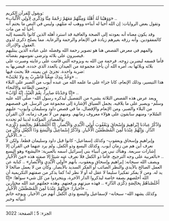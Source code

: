 ------------------------------------------------------------------------

ويقول القرآن الكريم:  
«وَوَهَبْنا لَهُ أَهْلَهُ وَمِثْلَهُمْ مَعَهُمْ رَحْمَةً مِنَّا وَذِكْرى لِأُولِي الْأَلْبابِ» ..  
وتقول بعض الروايات: إن الله أحيا له أبناءه ووهب له مثلهم، وليس في النص
ما يحتم أنه أحيا له من مات.  
وقد يكون معناه أنه بعودته إلى الصحة والعافية قد استرد أهله الذين كانوا
بالنسبة إليه كالمفقودين. وأنه رزقه بغيرهم زيادة في الإنعام والرحمة
والرعاية. مما يصلح ذكرى لذوي العقول والإدراك.  
والمهم في معرض القصص هنا هو تصوير رحمة الله وفضله على عباده الذين
يبتليهم فيصبرون على بلائه وترضى نفوسهم بقضائه.  
فأما قسمه ليضربن زوجه. فرحمة من الله به وبزوجه التي قامت على رعايته
وصبرت على بلائه وبلائها به، أمره الله أن يأخذ مجموعة من العيدان بالعدد
الذي حدده. فيضربها به ضربة واحدة. تجزئ عن يمينه، فلا يحنث فيها:  
«وَخُذْ بِيَدِكَ ضِغْثاً فَاضْرِبْ بِهِ وَلا تَحْنَثْ» ..  
هذا التيسير، وذلك الإنعام، كانا جزاء على ما علمه الله من عبده أيوب من
الصبر على البلاء وحسن الطاعة والالتجاء:  
«إِنَّا وَجَدْناهُ صابِراً، نِعْمَ الْعَبْدُ، إِنَّهُ أَوَّابٌ» ..  
وبعد عرض هذه القصص الثلاثة بشيء من التفصيل ليذكره رسول الله- صلّى الله
عليه وسلّم- ويصبر على ما يلاقيه. يجمل السياق الإشارة إلى مجموعة من الرسل.
في قصصهم من البلاء والصبر، ومن الإنعام والإفضال، ما في قصص داود وسليمان
وأيوب- عليهم السّلام- ومنهم سابقون على هؤلاء معروف زمانهم. ومنهم من لا
نعرف زمانه، لأن القرآن والمصادر المؤكدة لدينا لم تحدده:  
«وَاذْكُرْ عِبادَنا إِبْراهِيمَ وَإِسْحاقَ وَيَعْقُوبَ أُولِي الْأَيْدِي وَالْأَبْصارِ. إِنَّا أَخْلَصْناهُمْ
بِخالِصَةٍ ذِكْرَى الدَّارِ. وَإِنَّهُمْ عِنْدَنا لَمِنَ الْمُصْطَفَيْنَ الْأَخْيارِ. وَاذْكُرْ إِسْماعِيلَ
وَالْيَسَعَ وَذَا الْكِفْلِ وَكُلٌّ مِنَ الْأَخْيارِ..» ..  
وإبراهيم وإسحاق ويعقوب- وكذلك إسماعيل- كانوا قبل داود وسليمان قطعا. ولكن
لا نعرف أين هم من زمان أيوب. وكذلك اليسع وذو الكفل. ولم يرد عنهما في
القرآن إلا إشارات سريعة. وهناك نبي من أنبياء بني إسرائيل اسمه بالعبرية:
«اليشع» وهو اليسع بالعربية على وجه الترجيح. فأما ذو الكفل فلا نعرف عنه
شيئا إلا صفته هذه «مِنَ الْأَخْيارِ» ..  
ويصف الله سبحانه: إبراهيم وإسحاق ويعقوب، بأنهم «أُولِي الْأَيْدِي وَالْأَبْصارِ» ..
كناية عن العمل الصالح بالأيدي والنظر الصائب أو الفكر السديد بالأبصار.
وكأن من لا يعمل صالحا لا يد له. ومن لا يفكر تفكيرا سليما لا عقل له أو لا
نظر له! كما يذكر من صفتهم التكريمية أن الله أخلصهم بصفة خاصة ليذكروا
الدار الآخرة، ويتجردوا من كل شيء سواها: «إِنَّا أَخْلَصْناهُمْ بِخالِصَةٍ ذِكْرَى الدَّارِ»
.. فهذه ميزتهم ورفعتهم. وهذه جعلتهم عند الله مختارين أخيارا: «وَإِنَّهُمْ
عِنْدَنا لَمِنَ الْمُصْطَفَيْنَ الْأَخْيارِ» ..  
وكذلك يشهد الله- سبحانه- لإسماعيل واليسع وذي الكفل أنهم من الأخيار.
ويوجه خاتم أنبيائه وخير

------------------------------------------------------------------------

الجزء: 5 ¦ الصفحة: 3022
